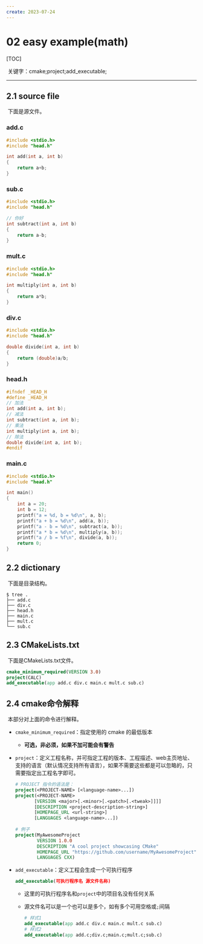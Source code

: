 ```yaml
---
create: 2023-07-24
---
```

# 02 easy example(math)

[TOC]

​	关键字：cmake;project;add_executable;

---

## 2.1 source file

​	下面是源文件。

### add.c

```C++
#include <stdio.h>
#include "head.h"

int add(int a, int b)
{
    return a+b;
}
```

### sub.c

```C++
#include <stdio.h>
#include "head.h"

// 你好
int subtract(int a, int b)
{
    return a-b;
}
```

### mult.c

```C++
#include <stdio.h>
#include "head.h"

int multiply(int a, int b)
{
    return a*b;
}
```

### div.c

```C++
#include <stdio.h>
#include "head.h"

double divide(int a, int b)
{
    return (double)a/b;
}
```

### head.h

```C++
#ifndef _HEAD_H
#define _HEAD_H
// 加法
int add(int a, int b);
// 减法
int subtract(int a, int b);
// 乘法
int multiply(int a, int b);
// 除法
double divide(int a, int b);
#endif
```

### main.c

```C++
#include <stdio.h>
#include "head.h"

int main()
{
    int a = 20;
    int b = 12;
    printf("a = %d, b = %d\n", a, b);
    printf("a + b = %d\n", add(a, b));
    printf("a - b = %d\n", subtract(a, b));
    printf("a * b = %d\n", multiply(a, b));
    printf("a / b = %f\n", divide(a, b));
    return 0;
}
```

## 2.2 dictionary

​	下面是目录结构。

```shell
$ tree .
├── add.c
├── div.c
├── head.h
├── main.c
├── mult.c
└── sub.c
```

## 2.3 CMakeLists.txt

​	下面是CMakeLists.txt文件。

```cmake
cmake_minimum_required(VERSION 3.0)
project(CALC)
add_executable(app add.c div.c main.c mult.c sub.c)
```

## 2.4 cmake命令解释

​	本部分对上面的命令进行解释。

- `cmake_minimum_required`：指定使用的 cmake 的最低版本

  - **可选，非必须，如果不加可能会有警告**

- `project`：定义工程名称，并可指定工程的版本、工程描述、web主页地址、支持的语言（默认情况支持所有语言），如果不需要这些都是可以忽略的，只需要指定出工程名字即可。

  ```CMAKE
  # PROJECT 指令的语法是：
  project(<PROJECT-NAME> [<language-name>...])
  project(<PROJECT-NAME>
         [VERSION <major>[.<minor>[.<patch>[.<tweak>]]]]
         [DESCRIPTION <project-description-string>]
         [HOMEPAGE_URL <url-string>]
         [LANGUAGES <language-name>...])
         
  # 例子
  project(MyAwesomeProject
          VERSION 1.0.0
          DESCRIPTION "A cool project showcasing CMake"
          HOMEPAGE_URL "https://github.com/username/MyAwesomeProject"
          LANGUAGES CXX)
  ```

- `add_executable`：定义工程会生成一个可执行程序

  ```CMAKE
  add_executable(可执行程序名 源文件名称)
  ```

  - 这里的可执行程序名和`project`中的项目名没有任何关系

  - 源文件名可以是一个也可以是多个，如有多个可用空格或`;`间隔

    ```CMAKE
    # 样式1
    add_executable(app add.c div.c main.c mult.c sub.c)
    # 样式2
    add_executable(app add.c;div.c;main.c;mult.c;sub.c)
    ```